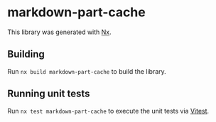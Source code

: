# markdown-part-cache

This library was generated with [Nx](https://nx.dev).

## Building

Run `nx build markdown-part-cache` to build the library.

## Running unit tests

Run `nx test markdown-part-cache` to execute the unit tests via [Vitest](https://vitest.dev/).
